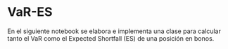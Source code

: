 # VaR-ES
En el siguiente notebook se elabora e implementa una clase para calcular tanto el VaR como el Expected Shortfall (ES) de una posición en bonos.
